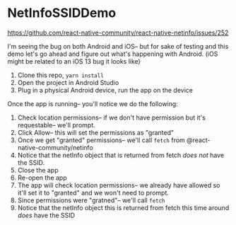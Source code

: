 # NetInfoSSIDDemo

https://github.com/react-native-community/react-native-netinfo/issues/252

I'm seeing the bug on both Android and iOS– but for sake of testing and this demo let's go ahead and figure out what's happening with Android. (iOS might be related to an iOS 13 bug it looks like)

1. Clone this repo, `yarn install`
2. Open the project in Android Studio
3. Plug in a physical Android device, run the app on the device

Once the app is running– you'll notice we do the following:

1. Check location permissions– if we don't have permission but it's requestable– we'll prompt.
2. Click Allow– this will set the permissions as "granted"
3. Once we get "granted" permissions– we'll call `fetch` from @react-native-community/netinfo
4. Notice that the netInfo object that is returned from fetch _does not_ have the SSID.
5. Close the app
6. Re-open the app
7. The app will check location permissions– we already have allowed so it'll set it to "granted" and we won't need to prompt.
8. Since permissions were "gratned"– we'll call `fetch`
9. Notice that the netInfo object this is returned from fetch this time around _does_ have the SSID
